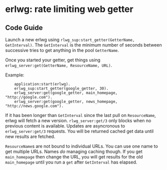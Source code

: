 erlwg: rate limiting web getter
===============================

Code Guide
----------
Launch a new erlwg using `rlwg_sup:start_getter(GetterName, GetInterval)`.
The `GetInterval` is the minimum number of seconds between successive tries
to get anything in the pool `GetterName`.

Once you started your getter, get things using
`erlwg_server:get(GetterName, ResourceName, URL)`.

Example:

        application:start(erlwg).
        erlwg_sup:start_getter(google_getter, 30).
        erlwg_server:get(google_getter, main_homepage, "http://google.com").
        erlwg_server:get(google_getter, news_homepage, "http://news.google.com").

If it has been longer than `GetInterval` since the last pull on `ResourceName`,
erlwg will fetch a new version.  `rlwg_server:get/3` only blocks when no
previous content is available.  Updates are asyncronous to
`erlwg_server:get/3` requests.
You will be returned cached get data until new results are fetched.

`ResourceName`s are not bound to individual URLs.
You can use one name to get multiple URLs.  Names *do*
managing caching though.  If you get `main_homepage` then change the URL, you
will get results for the old `main_homepage` until you run a `get` after
`GetInterval` has elapsed.
